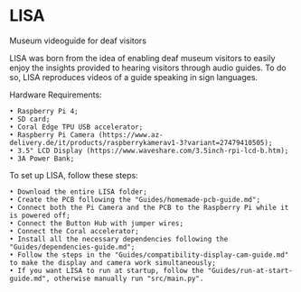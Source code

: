 # LISA
Museum videoguide for deaf visitors


LISA was born from the idea of enabling deaf museum visitors to easily enjoy the insights provided to hearing visitors through audio guides. To do so, LISA reproduces videos of a guide speaking in sign languages.


Hardware Requirements:

    • Raspberry Pi 4;
    • SD card;
    • Coral Edge TPU USB accelerator;
    • Raspberry Pi Camera (https://www.az-delivery.de/it/products/raspberrykamerav1-3?variant=27479410505);
    • 3.5" LCD Display (https://www.waveshare.com/3.5inch-rpi-lcd-b.htm);
    • 3A Power Bank;

To set up LISA, follow these steps:

    • Download the entire LISA folder;
    • Create the PCB following the "Guides/homemade-pcb-guide.md";
    • Connect both the Pi Camera and the PCB to the Raspberry Pi while it is powered off;
    • Connect the Button Hub with jumper wires;
    • Connect the Coral accelerator;
    • Install all the necessary dependencies following the "Guides/dependencies-guide.md";
    • Follow the steps in the "Guides/compatibility-display-cam-guide.md" to make the display and camera work simultaneously;
    • If you want LISA to run at startup, follow the "Guides/run-at-start-guide.md", otherwise manually run "src/main.py".
